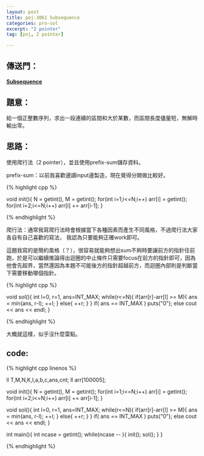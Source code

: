 ```yaml
---
layout: post
title: poj-3061 Subsequence
categories: pro-sol
excerpt: "2 pointer"
tag: [poj, 2 pointer]

---
```


## 傳送門：

#### [Subsequence](http://poj.org/problem?id=3061)

## 題意：

給一個正整數序列，求出一段連續的區間和大於某數，而區間長度儘量短，無解時輸出零。  

## 思路：

使用爬行法（2 pointer），並且使用prefix-sum儲存資料。  


prefix-sum：以前我喜歡邊讀input邊製造，現在覺得分開做比較好。  

{% highlight cpp %}

void init(){
  N = getint(), M = getint();
  for(int i=1;i<=N;i++)
    arr[i] = getint();
  for(int i=2;i<=N;i++)
    arr[i] += arr[i-1];
}

{% endhighlight %}

爬行法：通常我寫爬行法時會根據當下各種因素而產生不同風格，不過爬行法大家各自有自己喜歡的寫法，
我認為只要能夠正確work即可。    

這題我寫的是簡約風格（？），很容易就能夠想出sum不夠時要讓前方的指針往前跑，於是可以繼續推論得出迴圈的中止條件只需要focus在前方的指針即可，因為他會先超界，當然還因為本題不可能後方的指針超越前方，而迴圈內部則是判斷當下需要移動哪個指針。    

{% highlight cpp %}

void sol(){
  int l=0, r=1, ans=INT_MAX;
  while(r<=N){
    if(arr[r]-arr[l] >= M){
      ans = min(ans, r-l);
      ++l;
    }
    else{
      ++r;
    }
  }
  if( ans == INT_MAX ) puts("0");
  else cout << ans << endl;
}

{% endhighlight %}

大概就這樣，似乎沒什麼雷點。   

## code:

{% highlight cpp linenos %}

ll T,M,N,K,I,a,b,c,ans,cnt;
ll arr[100005];

void init(){
  N = getint(), M = getint();
  for(int i=1;i<=N;i++)
    arr[i] = getint();
  for(int i=2;i<=N;i++)
    arr[i] += arr[i-1];
}

void sol(){
  int l=0, r=1, ans=INT_MAX;
  while(r<=N){
    if(arr[r]-arr[l] >= M){
      ans = min(ans, r-l);
      ++l;
    }
    else{
      ++r;
    }
  }
  if( ans == INT_MAX ) puts("0");
  else cout << ans << endl;
}

int main(){
  int ncase = getint();
  while(ncase -- ){
    init();
    sol();
  }
}

{% endhighlight %}
